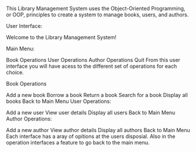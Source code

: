 This Library Management System uses the Object-Oriented Programming, or OOP, principles to create a system to manage books, users, and authors.

User Interface:

Welcome to the Library Management System!

Main Menu:

Book Operations
User Operations
Author Operations
Quit
From this user interface you will have acess to the different set of operations for each choice.

Book Operations

Add a new book
Borrow a book
Return a book
Search for a book
Display all books
Back to Main Menu
User Operations:

Add a new user
View user details
Display all users
Back to Main Menu
Author Operations:

Add a new author
View author details
Display all authors
Back to Main Menu
Each interface has a aray of opitions at the users disposial. Also in the operation interfaces a feature to go back to the main menu.

